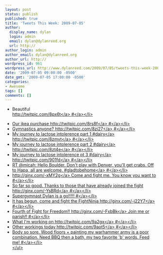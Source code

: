 ```yaml
---
layout: post
status: publish
published: true
title: 'Tweets This Week: 2009-07-05'
author:
  display_name: dylan
  login: admin
  email: dylan@dylanreed.org
  url: http://
author_login: admin
author_email: dylan@dylanreed.org
author_url: http://
wordpress_id: 961
wordpress_url: http://www.dylanreed.com/2009/07/05/tweets-this-week-2009-07-05/
date: '2009-07-05 09:00:00 -0500'
date_gmt: '2009-07-05 17:00:00 -0500'
categories:
- Awesome
tags: []
comments: []
---
```

<ul class="aktt_tweet_digest">
<li>Beautiful<br />
 <a href="http:&#47;&#47;twitpic.com&#47;8px6t" rel="nofollow">http:&#47;&#47;twitpic.com&#47;8px6t<&#47;a> <a href="http:&#47;&#47;twitter.com&#47;awesomeguy&#47;statuses&#47;2379814002">#<&#47;a><&#47;li></p>
<li>Our ikea purchase <a href="http:&#47;&#47;twitpic.com&#47;8rs8f" rel="nofollow">http:&#47;&#47;twitpic.com&#47;8rs8f<&#47;a> <a href="http:&#47;&#47;twitter.com&#47;awesomeguy&#47;statuses&#47;2390543596">#<&#47;a><&#47;li>
<li>Gymnastics anyone? <a href="http:&#47;&#47;twitpic.com&#47;8zi27" rel="nofollow">http:&#47;&#47;twitpic.com&#47;8zi27<&#47;a> <a href="http:&#47;&#47;twitter.com&#47;awesomeguy&#47;statuses&#47;2427114064">#<&#47;a><&#47;li>
<li>My journey to lactose intolerence part 1 #<a href="http:&#47;&#47;search.twitter.com&#47;search?q=%23dairy">dairy<&#47;a> <a href="http:&#47;&#47;twitpic.com&#47;8zmvt" rel="nofollow">http:&#47;&#47;twitpic.com&#47;8zmvt<&#47;a> <a href="http:&#47;&#47;twitter.com&#47;awesomeguy&#47;statuses&#47;2427672179">#<&#47;a><&#47;li>
<li>My journey to lactose intolerence part 2 #<a href="http:&#47;&#47;search.twitter.com&#47;search?q=%23dairy">dairy<&#47;a> <a href="http:&#47;&#47;twitpic.com&#47;8zt4e" rel="nofollow">http:&#47;&#47;twitpic.com&#47;8zt4e<&#47;a> <a href="http:&#47;&#47;twitter.com&#47;awesomeguy&#47;statuses&#47;2428395453">#<&#47;a><&#47;li>
<li>My journey to lactose intolerence pt 3 #<a href="http:&#47;&#47;search.twitter.com&#47;search?q=%23dairy">dairy<&#47;a>  <a href="http:&#47;&#47;twitpic.com&#47;901fd" rel="nofollow">http:&#47;&#47;twitpic.com&#47;901fd<&#47;a> <a href="http:&#47;&#47;twitter.com&#47;awesomeguy&#47;statuses&#47;2429349066">#<&#47;a><&#47;li>
<li>RT @micah: Hello Boulder. Don't play with Denver, you'll get crabs. Off to Hapa, all are welcome. #<a href="http:&#47;&#47;search.twitter.com&#47;search?q=%23gladtobehome">gladtobehome<&#47;a> <a href="http:&#47;&#47;twitter.com&#47;awesomeguy&#47;statuses&#47;2430380179">#<&#47;a><&#47;li>
<li><a href="http:&#47;&#47;ginx.com&#47;-xMY2g" rel="nofollow">http:&#47;&#47;ginx.com&#47;-xMY2g<&#47;a> Come and fight me. You know you want to <a href="http:&#47;&#47;twitter.com&#47;awesomeguy&#47;statuses&#47;2438384076">#<&#47;a><&#47;li>
<li>So far so good. Thanks to those that have already joined the fight <a href="http:&#47;&#47;ginx.com&#47;-YsBRd" rel="nofollow">http:&#47;&#47;ginx.com&#47;-YsBRd<&#47;a> <a href="http:&#47;&#47;twitter.com&#47;awesomeguy&#47;statuses&#47;2439019417">#<&#47;a><&#47;li>
<li>Supergymnast Dylan is a go!!!!! <a href="http:&#47;&#47;twitter.com&#47;awesomeguy&#47;statuses&#47;2445433272">#<&#47;a><&#47;li>
<li>It has begun, come and fight the FightNinja <a href="http:&#47;&#47;ginx.com&#47;-j22Y7" rel="nofollow">http:&#47;&#47;ginx.com&#47;-j22Y7<&#47;a> <a href="http:&#47;&#47;twitter.com&#47;awesomeguy&#47;statuses&#47;2454123425">#<&#47;a><&#47;li>
<li>Fourth of Fight for Freedom!! <a href="http:&#47;&#47;ginx.com&#47;-FxbBk" rel="nofollow">http:&#47;&#47;ginx.com&#47;-FxbBk<&#47;a> Join me or parish!! <a href="http:&#47;&#47;twitter.com&#47;awesomeguy&#47;statuses&#47;2457032982">#<&#47;a><&#47;li>
<li>What I'm working on <a href="http:&#47;&#47;twitpic.com&#47;9a2gx" rel="nofollow">http:&#47;&#47;twitpic.com&#47;9a2gx<&#47;a> <a href="http:&#47;&#47;twitter.com&#47;awesomeguy&#47;statuses&#47;2471188027">#<&#47;a><&#47;li>
<li>Other workings today <a href="http:&#47;&#47;twitpic.com&#47;9aot5" rel="nofollow">http:&#47;&#47;twitpic.com&#47;9aot5<&#47;a> <a href="http:&#47;&#47;twitter.com&#47;awesomeguy&#47;statuses&#47;2472855377">#<&#47;a><&#47;li>
<li>Body so sore. Wood floors + painting my warhammer army is a poor combination. Need BBQ then a bath, my two favorite 'b' words. Feed me! <a href="http:&#47;&#47;twitter.com&#47;awesomeguy&#47;statuses&#47;2475371356">#<&#47;a><&#47;li><br />
<&#47;ul></p>

